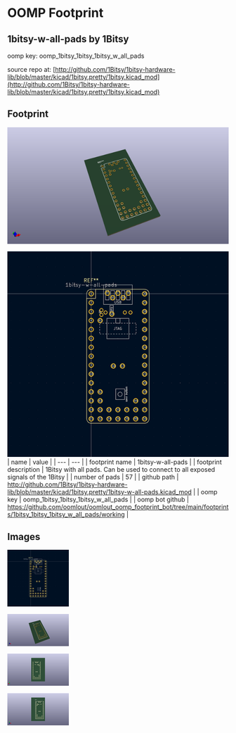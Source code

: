 # OOMP Footprint  
## 1bitsy-w-all-pads  by 1Bitsy  
  
oomp key: oomp_1bitsy_1bitsy_1bitsy_w_all_pads  
  
source repo at: [http://github.com/1Bitsy/1bitsy-hardware-lib/blob/master/kicad/1bitsy.pretty/1bitsy.kicad_mod](http://github.com/1Bitsy/1bitsy-hardware-lib/blob/master/kicad/1bitsy.pretty/1bitsy.kicad_mod)  
## Footprint  
  
[![working_kicad_pcb_3d.png](working_kicad_pcb_3d_600.png)](working_kicad_pcb_3d.png)  
  
[![working.png](working_600.png)](working.png)  
| name | value | 
| --- | --- | 
| footprint name | 1bitsy-w-all-pads | 
| footprint description | 1Bitsy with all pads. Can be used to connect to all exposed signals of the 1Bitsy | 
| number of pads | 57 | 
| github path | http://github.com/1Bitsy/1bitsy-hardware-lib/blob/master/kicad/1bitsy.pretty/1bitsy-w-all-pads.kicad_mod | 
| oomp key | oomp_1bitsy_1bitsy_1bitsy_w_all_pads | 
| oomp bot github | https://github.com/oomlout/oomlout_oomp_footprint_bot/tree/main/footprints/1bitsy_1bitsy_1bitsy_w_all_pads/working | 
## Images  
  
[![working.png](working_140.png)](working.png)  
  
[![working_kicad_pcb_3d.png](working_kicad_pcb_3d_140.png)](working_kicad_pcb_3d.png)  
  
[![working_kicad_pcb_3d_back.png](working_kicad_pcb_3d_back_140.png)](working_kicad_pcb_3d_back.png)  
  
[![working_kicad_pcb_3d_front.png](working_kicad_pcb_3d_front_140.png)](working_kicad_pcb_3d_front.png)  
